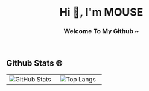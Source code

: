 <h1 align="center">Hi 👋, I'm MOUSE</h1>
<h3 align="center">Welcome To My Github ~</h3>
</br>

## Github Stats 🌐
<table align="center" style="height: 100%;">
  <tr>
    <td valign="middle" width="50%" height="100%" align="center">
      <img src="https://github-readme-stats.vercel.app/api?username=BIBIYES&show_icons=true&theme=transparent" alt="GitHub Stats" />
    </td>
    <td valign="middle" width="50%" height="100%" align="center">
      <img src="https://github-readme-stats.vercel.app/api/top-langs/?username=BIBIYES&layout=compact" alt="Top Langs"/>
    </td>
  </tr>
</table>

## skill ✨
<p>
<img src="https://skillicons.dev/icons?i=vue,ts,js,java,python,nodejs,threejs,css,sass,html,vite,pinia" />
</p>

## devtools 🛠️
<img src="https://skillicons.dev/icons?i=pr,ps,ae,idea,caddy,redis,mysql,obsidan,npm,git" />

## AboutMe 🐭
大学毕业了，在干外包。
